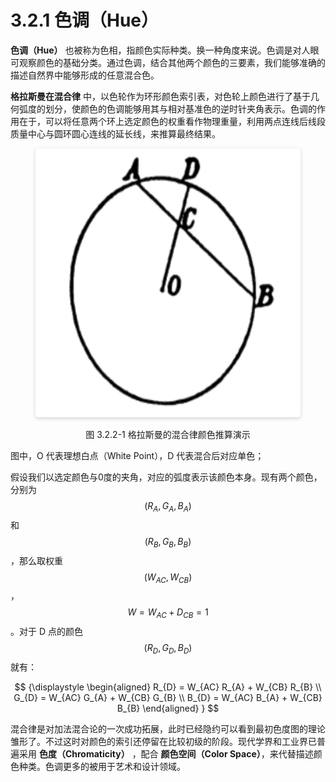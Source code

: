 
# 3.2.1 色调（Hue）

**色调（Hue）** 也被称为色相，指颜色实际种类。换一种角度来说。色调是对人眼可观察颜色的基础分类。通过色调，结合其他两个颜色的三要素，我们能够准确的描述自然界中能够形成的任意混合色。

**格拉斯曼在混合律** 中，以色轮作为环形颜色索引表，对色轮上颜色进行了基于几何弧度的划分，使颜色的色调能够用其与相对基准色的逆时针夹角表示。色调的作用在于，可以将任意两个环上选定颜色的权重看作物理重量，利用两点连线后线段质量中心与圆环圆心连线的延长线，来推算最终结果。

<center>
<figure>
   <img style="border-radius: 0.3125em;
      box-shadow: 0 2px 4px 0 rgba(34,36,38,.12),0 2px 10px 0 rgba(34,36,38,.08);" 
      width = "500" height = "430"
      src="../../Pictures/Grassmann_Circle.png" alt="">
   <figcaption>
      <p>图 3.2.2-1 格拉斯曼的混合律颜色推算演示</p>
   </figcaption>
</figure>
</center>


图中，O 代表理想白点（White Point），D 代表混合后对应单色；

假设我们以选定颜色与0度的夹角，对应的弧度表示该颜色本身。现有两个颜色，分别为 $$(R_{A},G_{A},B_{A})$$ 和 $$(R_{B},G_{B},B_{B})$$ ，那么取权重 $$(W_{AC},W_{CB})$$ ， $$W = W_{AC} + D_{CB} = 1$$ 。对于 D 点的颜色 $$(R_{D},G_{D},B_{D})$$ 就有：

$$
{\displaystyle 
 \begin{aligned}
   R_{D} = W_{AC} R_{A} + W_{CB} R_{B} \\
   G_{D} = W_{AC} G_{A} + W_{CB} G_{B} \\
   B_{D} = W_{AC} B_{A} + W_{CB} B_{B}
 \end{aligned}
}
$$

混合律是对加法混合论的一次成功拓展，此时已经隐约可以看到最初色度图的理论雏形了。不过这时对颜色的索引还停留在比较初级的阶段。现代学界和工业界已普遍采用 **色度（Chromaticity）** ，配合 **颜色空间（Color Space）**，来代替描述颜色种类。色调更多的被用于艺术和设计领域。


[ref]: References_3.md